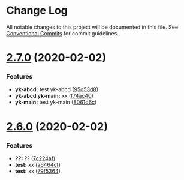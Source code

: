 # Change Log

All notable changes to this project will be documented in this file.
See [Conventional Commits](https://conventionalcommits.org) for commit guidelines.

# [2.7.0](https://github.com/ykforerlang/lerna-repo/compare/v2.6.0...v2.7.0) (2020-02-02)


### Features

* **yk-abcd:** test yk-abcd ([95d53d8](https://github.com/ykforerlang/lerna-repo/commit/95d53d8cbbb2589007a1d46982f5716c8736b28d))
* **yk-abcd yk-main:** xx ([f74ac40](https://github.com/ykforerlang/lerna-repo/commit/f74ac40db21951311237b0463079c79014479362))
* **yk-main:** test yk-main ([8061d6c](https://github.com/ykforerlang/lerna-repo/commit/8061d6c622a598cc4ed66c039308a0392014a22d))





# [2.6.0](https://github.com/ykforerlang/lerna-repo/compare/v2.5.7...v2.6.0) (2020-02-02)


### Features

* **??:** ?? ([7c224af](https://github.com/ykforerlang/lerna-repo/commit/7c224af014e51256a3973fc425ac71ff59e3c191))
* **test:** xx ([a6464cf](https://github.com/ykforerlang/lerna-repo/commit/a6464cf1acb865e971dafaf6c4b69dc9b5ab7a05))
* **test:** xx ([79f5364](https://github.com/ykforerlang/lerna-repo/commit/79f5364768ebc140047122204dbe4ddce0ca7ac4))
